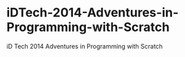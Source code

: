 # iDTech-2014-Adventures-in-Programming-with-Scratch
iD Tech 2014 Adventures in Programming with Scratch
